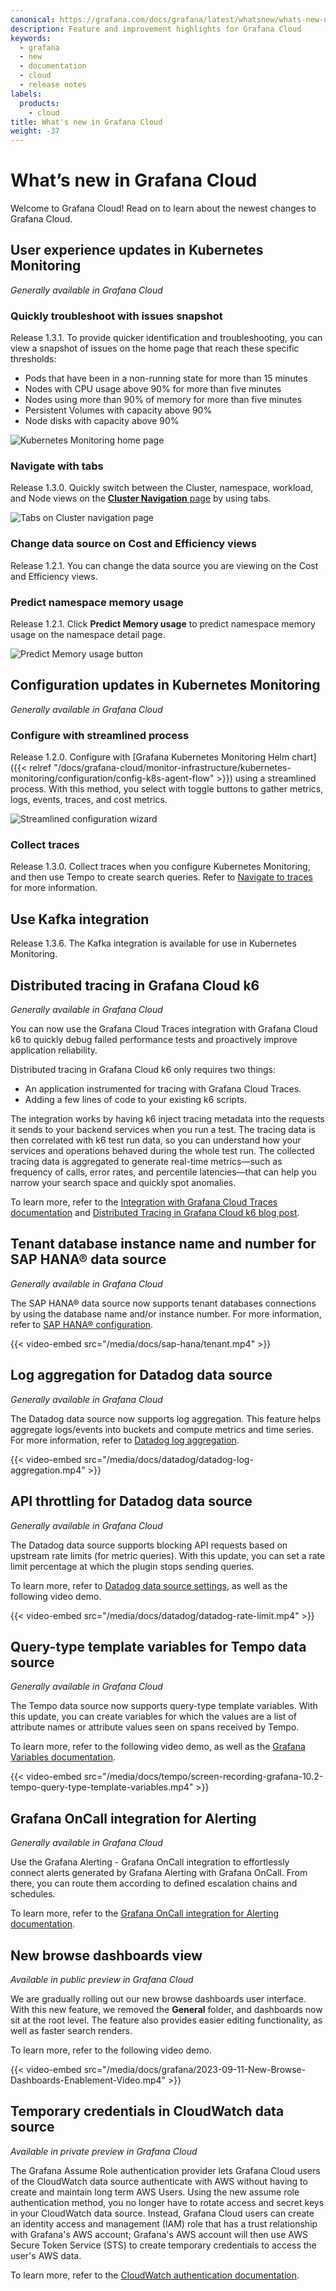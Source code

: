 ```yaml
---
canonical: https://grafana.com/docs/grafana/latest/whatsnew/whats-new-next/
description: Feature and improvement highlights for Grafana Cloud
keywords:
  - grafana
  - new
  - documentation
  - cloud
  - release notes
labels:
  products:
    - cloud
title: What's new in Grafana Cloud
weight: -37
---
```


# What’s new in Grafana Cloud

Welcome to Grafana Cloud! Read on to learn about the newest changes to Grafana Cloud.

## User experience updates in Kubernetes Monitoring

<!-- Beverly Buchanan --> 

_Generally available in Grafana Cloud_

### Quickly troubleshoot with issues snapshot

Release 1.3.1. To provide quicker identification and troubleshooting, you can view a snapshot of issues on the home page that reach these specific thresholds:

  - Pods that have been in a non-running state for more than 15 minutes
  - Nodes with CPU usage above 90% for more than five minutes
  - Nodes using more than 90% of memory for more than five minutes
  - Persistent Volumes with capacity above 90%
  - Node disks with capacity above 90%

![Kubernetes Monitoring home page](/media/docs/grafana-cloud/k8s/K8smon-snapshotview.png)

### Navigate with tabs

Release 1.3.0. Quickly switch between the Cluster, namespace, workload, and Node views on the [**Cluster Navigation** page](docs/grafana-cloud/monitor-infrastructure/kubernetes-monitoring/navigate-k8s-monitoring/#drill-down-into-data/) by using tabs.

![Tabs on Cluster navigation page](/media/docs/grafana-cloud/k8s/k8smon-clusternav-tabs.png)

### Change data source on Cost and Efficiency views

Release 1.2.1. You can change the data source you are viewing on the Cost and Efficiency views. 

### Predict namespace memory usage

Release 1.2.1. Click **Predict Memory usage** to predict namespace memory usage on the namespace detail page.

![Predict Memory usage button](/media/docs/grafana-cloud/k8s/k8smon-predict-memusage-namespace.png)

## Configuration updates in Kubernetes Monitoring

<!-- Beverly Buchanan --> 

_Generally available in Grafana Cloud_

### Configure with streamlined process

Release 1.2.0. Configure with [Grafana Kubernetes Monitoring Helm chart]({{< relref "/docs/grafana-cloud/monitor-infrastructure/kubernetes-monitoring/configuration/config-k8s-agent-flow" >}}) using a streamlined process. With this method, you select with toggle buttons to gather metrics, logs, events, traces, and cost metrics.

![Streamlined configuration wizard](/media/docs/grafana-cloud/k8s/k8smon-config-wizard.png)

### Collect traces

Release 1.3.0. Collect traces when you configure Kubernetes Monitoring, and then use Tempo to create search queries. Refer to [Navigate to traces](/docs/grafana-cloud/monitor-infrastructure/kubernetes-monitoring/navigate-k8s-monitoring/#navigate-to-traces) for more information.

## Use Kafka integration

Release 1.3.6. The Kafka integration is available for use in Kubernetes Monitoring.

## Distributed tracing in Grafana Cloud k6

<!-- Heitor Tashiro Sergent -->

_Generally available in Grafana Cloud_

You can now use the Grafana Cloud Traces integration with Grafana Cloud k6 to quickly debug failed performance tests and proactively improve application reliability.

Distributed tracing in Grafana Cloud k6 only requires two things:

- An application instrumented for tracing with Grafana Cloud Traces.
- Adding a few lines of code to your existing k6 scripts.

The integration works by having k6 inject tracing metadata into the requests it sends to your backend services when you run a test. The tracing data is then correlated with k6 test run data, so you can understand how your services and operations behaved during the whole test run. The collected tracing data is aggregated to generate real-time metrics—such as frequency of calls, error rates, and percentile latencies—that can help you narrow your search space and quickly spot anomalies.

To learn more, refer to the [Integration with Grafana Cloud Traces documentation](/docs/grafana-cloud/k6/analyze-results/integration-with-grafana-cloud-traces/) and [Distributed Tracing in Grafana Cloud k6 blog post](https://grafana.com/blog/2023/09/19/troubleshoot-failed-performance-tests-faster-with-distributed-tracing-in-grafana-cloud-k6/).

## Tenant database instance name and number for SAP HANA® data source

<!-- Miguel Palau -->
<!-- OSS, Enterprise -->

_Generally available in Grafana Cloud_

The SAP HANA® data source now supports tenant databases connections by using the database name and/or instance number. For more information, refer to [SAP HANA® configuration](/docs/plugins/grafana-saphana-datasource/latest/#configuration).

{{< video-embed src="/media/docs/sap-hana/tenant.mp4" >}}

## Log aggregation for Datadog data source

<!-- Taewoo Kim -->
<!-- OSS, Enterprise -->

_Generally available in Grafana Cloud_

The Datadog data source now supports log aggregation. This feature helps aggregate logs/events into buckets and compute metrics and time series. For more information, refer to [Datadog log aggregation](/docs/plugins/grafana-datadog-datasource/latest#logs-analytics--aggregation).

{{< video-embed src="/media/docs/datadog/datadog-log-aggregation.mp4" >}}

## API throttling for Datadog data source

<!-- Taewoo Kim -->
<!-- OSS, Enterprise -->

_Generally available in Grafana Cloud_

The Datadog data source supports blocking API requests based on upstream rate limits (for metric queries). With this update, you can set a rate limit percentage at which the plugin stops sending queries.

To learn more, refer to [Datadog data source settings](/docs/plugins/grafana-datadog-datasource/latest#configure-the-data-source), as well as the following video demo.

{{< video-embed src="/media/docs/datadog/datadog-rate-limit.mp4" >}}

## Query-type template variables for Tempo data source

<!-- Fabrizio Casati -->
<!-- OSS, Enterprise -->

_Generally available in Grafana Cloud_

The Tempo data source now supports query-type template variables. With this update, you can create variables for which the values are a list of attribute names or attribute values seen on spans received by Tempo.

To learn more, refer to the following video demo, as well as the [Grafana Variables documentation](/docs/grafana/next/dashboards/variables/).

{{< video-embed src="/media/docs/tempo/screen-recording-grafana-10.2-tempo-query-type-template-variables.mp4" >}}

## Grafana OnCall integration for Alerting

<!-- Brenda Muir -->
<!-- OSS, Enterprise -->

_Generally available in Grafana Cloud_

Use the Grafana Alerting - Grafana OnCall integration to effortlessly connect alerts generated by Grafana Alerting with Grafana OnCall. From there, you can route them according to defined escalation chains and schedules.

To learn more, refer to the [Grafana OnCall integration for Alerting documentation](/docs/grafana/next/alerting/alerting-rules/manage-contact-points/configure-oncall/).

## New browse dashboards view

<!-- Yaelle Chaudy for Frontend Platform -->
<!-- OSS, Enterprise -->

_Available in public preview in Grafana Cloud_

We are gradually rolling out our new browse dashboards user interface. With this new feature, we removed the **General** folder, and dashboards now sit at the root level. The feature also provides easier editing functionality, as well as faster search renders.

To learn more, refer to the following video demo.

{{< video-embed src="/media/docs/grafana/2023-09-11-New-Browse-Dashboards-Enablement-Video.mp4" >}}

## Temporary credentials in CloudWatch data source

<!-- Michael Mandrus, Ida Štambuk, Sarah Zinger  -->
<!-- Cloud -->

_Available in private preview in Grafana Cloud_

The Grafana Assume Role authentication provider lets Grafana Cloud users of the CloudWatch data source authenticate with AWS without having to create and maintain long term AWS Users. Using the new assume role authentication method, you no longer have to rotate access and secret keys in your CloudWatch data source. Instead, Grafana Cloud users can create an identity access and management (IAM) role that has a trust relationship with Grafana's AWS account; Grafana's AWS account will then use AWS Secure Token Service (STS) to create temporary credentials to access the user's AWS data.

To learn more, refer to the [CloudWatch authentication documentation](/docs/grafana/next/datasources/aws-cloudwatch/aws-authentication).

